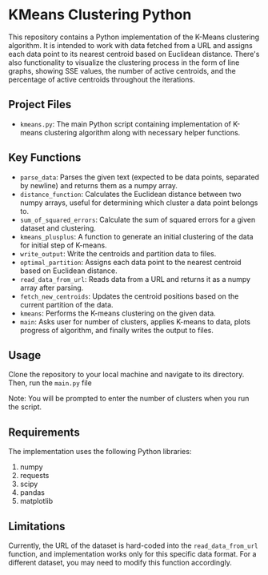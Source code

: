 # KMeans Clustering Python

This repository contains a Python implementation of the K-Means clustering algorithm. It is intended to work with data fetched from a URL and assigns each data point to its nearest centroid based on Euclidean distance. There's also functionality to visualize the clustering process in the form of line graphs, showing SSE values, the number of active centroids, and the percentage of active centroids throughout the iterations.

## Project Files

* `kmeans.py`: The main Python script containing implementation of K-means clustering algorithm along with necessary helper functions.

## Key Functions

- `parse_data`: Parses the given text (expected to be data points, separated by newline) and returns them as a numpy array.
- `distance_function`: Calculates the Euclidean distance between two numpy arrays, useful for determining which cluster a data point belongs to.
- `sum_of_squared_errors`: Calculate the sum of squared errors for a given dataset and clustering.
- `kmeans_plusplus`: A function to generate an initial clustering of the data for initial step of K-means.
- `write_output`: Write the centroids and partition data to files.
- `optimal_partition`: Assigns each data point to the nearest centroid based on Euclidean distance.
- `read_data_from_url`: Reads data from a URL and returns it as a numpy array after parsing.
- `fetch_new_centroids`: Updates the centroid positions based on the current partition of the data.
- `kmeans`: Performs the K-means clustering on the given data.
- `main`: Asks user for number of clusters, applies K-means to data, plots progress of algorithm, and finally writes the output to files.

## Usage

Clone the repository to your local machine and navigate to its directory. Then, run the `main.py` file

Note: You will be prompted to enter the number of clusters when you run the script.

## Requirements 

The implementation uses the following Python libraries:
1. numpy
2. requests
3. scipy
4. pandas
5. matplotlib

## Limitations

Currently, the URL of the dataset is hard-coded into the `read_data_from_url` function, and implementation works only for this specific data format. For a different dataset, you may need to modify this function accordingly.
